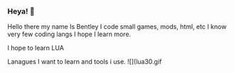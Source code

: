 ### Heya! 👋

<!--
**27ts/27ts** is a ✨ _special_ ✨ repository because its `README.md` (this file) appears on your GitHub profile.
-->Hello there my name Is Bentley I code small games, mods, html, etc I know very few coding langs I hope I learn more.
I hope to learn LUA

Lanagues I want to learn and tools i use.
![](lua30.gif
